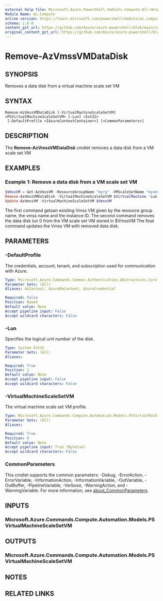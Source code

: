 ```yaml
---
external help file: Microsoft.Azure.PowerShell.Cmdlets.Compute.dll-Help.xml
Module Name: Az.Compute
online version: https://learn.microsoft.com/powershell/module/az.compute/remove-azvmssvmdatadisk
schema: 2.0.0
content_git_url: https://github.com/Azure/azure-powershell/blob/main/src/Compute/Compute/help/Remove-AzVmssVMDataDisk.md
original_content_git_url: https://github.com/Azure/azure-powershell/blob/main/src/Compute/Compute/help/Remove-AzVmssVMDataDisk.md
---
```


# Remove-AzVmssVMDataDisk

## SYNOPSIS
Removes a data disk from a virtual machine scale set VM

## SYNTAX

```
Remove-AzVmssVMDataDisk [-VirtualMachineScaleSetVM] <PSVirtualMachineScaleSetVM> [-Lun] <Int32>
 [-DefaultProfile <IAzureContextContainer>] [<CommonParameters>]
```

## DESCRIPTION
The **Remove-AzVmssVMDataDisk** cmdlet removes a data disk from a VM scale set VM

## EXAMPLES

### Example 1: Remove a data disk from a VM scale set VM
```powershell
$VmssVM = Get-AzVmssVM -ResourceGroupName "myrg" -VMScaleSetName "myvmss" -InstanceId 0
Remove-AzVmssVMDataDisk -VirtualMachineScaleSetVM $VirtualMachine -Lun 0
Update-AzVmssVM -VirtualMachineScaleSetVM $VmssVM
```

The first command getsan existing Vmss VM given by the resource group name, the vmss name and the instance ID.
The second command removes the data disk lun 0 from the VM scale set VM stored in $VmssVM
The final command updates the Vmss VM with removed data disk.

## PARAMETERS

### -DefaultProfile
The credentials, account, tenant, and subscription used for communication with Azure.

```yaml
Type: Microsoft.Azure.Commands.Common.Authentication.Abstractions.Core.IAzureContextContainer
Parameter Sets: (All)
Aliases: AzContext, AzureRmContext, AzureCredential

Required: False
Position: Named
Default value: None
Accept pipeline input: False
Accept wildcard characters: False
```

### -Lun
Specifies the logical unit number of the disk.

```yaml
Type: System.Int32
Parameter Sets: (All)
Aliases:

Required: True
Position: 1
Default value: None
Accept pipeline input: False
Accept wildcard characters: False
```

### -VirtualMachineScaleSetVM
The virtual machine scale set VM profile.

```yaml
Type: Microsoft.Azure.Commands.Compute.Automation.Models.PSVirtualMachineScaleSetVM
Parameter Sets: (All)
Aliases:

Required: True
Position: 0
Default value: None
Accept pipeline input: True (ByValue)
Accept wildcard characters: False
```

### CommonParameters
This cmdlet supports the common parameters: -Debug, -ErrorAction, -ErrorVariable, -InformationAction, -InformationVariable, -OutVariable, -OutBuffer, -PipelineVariable, -Verbose, -WarningAction, and -WarningVariable. For more information, see [about_CommonParameters](http://go.microsoft.com/fwlink/?LinkID=113216).

## INPUTS

### Microsoft.Azure.Commands.Compute.Automation.Models.PSVirtualMachineScaleSetVM

## OUTPUTS

### Microsoft.Azure.Commands.Compute.Automation.Models.PSVirtualMachineScaleSetVM

## NOTES

## RELATED LINKS
